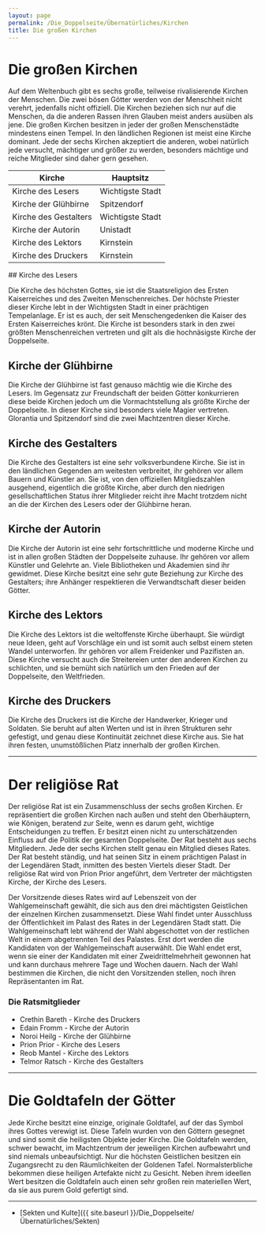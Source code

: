 ```yaml
---
layout: page
permalink: /Die_Doppelseite/Übernatürliches/Kirchen
title: Die großen Kirchen
---
```


# Die großen Kirchen

Auf dem Weltenbuch gibt es sechs große, teilweise rivalisierende Kirchen der Menschen. Die zwei bösen Götter werden von der Menschheit nicht verehrt, jedenfalls nicht offiziell. Die Kirchen beziehen sich nur auf die Menschen, da die anderen Rassen ihren Glauben meist anders ausüben als jene. Die großen Kirchen besitzen in jeder der großen Menschenstädte mindestens einen Tempel. In den ländlichen Regionen ist meist eine Kirche dominant. Jede der sechs Kirchen akzeptiert die anderen, wobei natürlich jede versucht, mächtiger und größer zu werden, besonders mächtige und reiche Mitglieder sind daher gern gesehen.

<table>
<thead>
<tr><th>Kirche</th><th>Hauptsitz</th></tr>
</thead>
<tbody>
<tr><td>Kirche des Lesers</td><td>Wichtigste Stadt</td></tr>
<tr><td>Kirche der Glühbirne</td><td>Spitzendorf</td></tr>
<tr><td>Kirche des Gestalters</td><td>Wichtigste Stadt</td></tr>
<tr><td>Kirche der Autorin</td><td>Unistadt</td></tr>
<tr><td>Kirche des Lektors</td><td>Kirnstein</td></tr>
<tr><td>Kirche des Druckers</td><td>Kirnstein</td></tr>
</tbody>
</table>
## Kirche des Lesers

Die Kirche des höchsten Gottes, sie ist die Staatsreligion des Ersten Kaiserreiches und des Zweiten Menschenreiches. Der höchste Priester dieser Kirche lebt in der Wichtigsten Stadt in einer prächtigen Tempelanlage. Er ist es auch, der seit Menschengedenken die Kaiser des Ersten Kaiserreiches krönt. Die Kirche ist besonders stark in den zwei größten Menschenreichen vertreten und gilt als die hochnäsigste Kirche der Doppelseite.

## Kirche der Glühbirne

Die Kirche der Glühbirne ist fast genauso mächtig wie die Kirche des Lesers. Im Gegensatz zur Freundschaft der beiden Götter konkurrieren diese beide Kirchen jedoch um die Vormachtstellung als größte Kirche der Doppelseite. In dieser Kirche sind besonders viele Magier vertreten. Glorantia und Spitzendorf sind die zwei Machtzentren dieser Kirche. 

## Kirche des Gestalters

Die Kirche des Gestalters ist eine sehr volksverbundene Kirche. Sie ist in den ländlichen Gegenden am weitesten verbreitet, ihr gehören vor allem Bauern und Künstler an. Sie ist, von den offiziellen Mitgliedszahlen ausgehend, eigentlich die größte Kirche, aber durch den niedrigen gesellschaftlichen Status ihrer Mitglieder reicht ihre Macht trotzdem nicht an die der Kirchen des Lesers oder der Glühbirne heran.

## Kirche der Autorin

Die Kirche der Autorin ist eine sehr fortschrittliche und moderne Kirche und ist in allen großen Städten der Doppelseite zuhause. Ihr gehören vor allem Künstler und Gelehrte an. Viele Bibliotheken und Akademien sind ihr gewidmet. Diese Kirche besitzt eine sehr gute Beziehung zur Kirche des Gestalters; ihre Anhänger respektieren die Verwandtschaft dieser beiden Götter. 

## Kirche des Lektors

Die Kirche des Lektors ist die weltoffenste Kirche überhaupt. Sie würdigt neue Ideen, geht auf Vorschläge ein und ist somit auch selbst einem steten Wandel unterworfen. Ihr gehören vor allem Freidenker und Pazifisten an. Diese Kirche versucht auch die Streitereien unter den anderen Kirchen zu schlichten, und sie bemüht sich natürlich um den Frieden auf der Doppelseite, den Weltfrieden.

## Kirche des Druckers

Die Kirche des Druckers ist die Kirche der Handwerker, Krieger und Soldaten. Sie beruht auf alten Werten und ist in ihren Strukturen sehr gefestigt, und genau diese Kontinuität zeichnet diese Kirche aus. Sie hat ihren festen, unumstößlichen Platz innerhalb der großen Kirchen.


***
# Der religiöse Rat

Der religiöse Rat ist ein Zusammenschluss der sechs großen Kirchen. Er repräsentiert die großen Kirchen nach außen und steht den Oberhäuptern, wie Königen, beratend zur Seite, wenn es darum geht, wichtige Entscheidungen zu treffen. Er besitzt einen nicht zu unterschätzenden Einfluss auf die Politik der gesamten Doppelseite. Der Rat besteht aus sechs Mitgliedern. Jede der sechs Kirchen stellt genau ein Mitglied dieses Rates. Der Rat besteht ständig, und hat seinen Sitz in einem prächtigen Palast in der Legendären Stadt, inmitten des besten Viertels dieser Stadt. Der religiöse Rat wird von Prion Prior angeführt, dem Vertreter der mächtigsten Kirche, der Kirche des Lesers.

Der Vorsitzende dieses Rates wird auf Lebenszeit von der Wahlgemeinschaft gewählt, die sich aus den drei mächtigsten Geistlichen der einzelnen Kirchen zusammensetzt. Diese Wahl findet unter Ausschluss der Öffentlichkeit im Palast des Rates in der Legendären Stadt statt. Die Wahlgemeinschaft lebt während der Wahl abgeschottet von der restlichen Welt in einem abgetrennten Teil des Palastes. Erst dort werden die Kandidaten von der Wahlgemeinschaft auserwählt. Die Wahl endet erst, wenn sie einer der Kandidaten mit einer Zweidrittelmehrheit gewonnen hat und kann durchaus mehrere Tage und Wochen dauern. Nach der Wahl bestimmen die Kirchen, die nicht den Vorsitzenden stellen, noch ihren Repräsentanten im Rat.

### Die Ratsmitglieder

- Crethin Bareth - Kirche des Druckers
- Edain Fromm - Kirche der Autorin
- Noroi Heilg - Kirche der Glühbirne
- Prion Prior - Kirche des Lesers
- Reob Mantel - Kirche des Lektors
- Telmor Ratsch - Kirche des Gestalters


***
# Die Goldtafeln der Götter

Jede Kirche besitzt eine einzige, originale Goldtafel, auf der das Symbol ihres Gottes verewigt ist. Diese Tafeln wurden von den Göttern gesegnet und sind somit die heiligsten Objekte jeder Kirche. Die Goldtafeln werden, schwer bewacht, im Machtzentrum der jeweiligen Kirchen aufbewahrt und sind niemals unbeaufsichtigt. Nur die höchsten Geistlichen besitzen ein Zugangsrecht zu den Räumlichkeiten der Goldenen Tafel. Normalsterbliche bekommen diese heiligen Artefakte nicht zu Gesicht. Neben ihrem ideellen Wert besitzen die Goldtafeln auch einen sehr großen rein materiellen Wert, da sie aus purem Gold gefertigt sind. 


***
- [Sekten und Kulte]({{ site.baseurl }}/Die_Doppelseite/Übernatürliches/Sekten)

